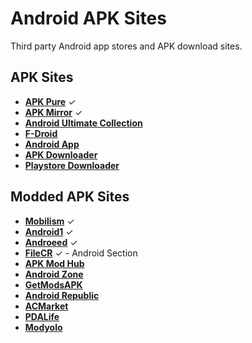 # Android APK Sites

Third party Android app stores and APK download sites.

## APK Sites

- [**APK Pure**](https://apkpure.com) ✓
- [**APK Mirror**](https://apkmirror.com) ✓
- [**Android Ultimate Collection**](https://forum.xda-developers.com/t/android-ultimate-collection-guides.4513231)
- [**F-Droid**](https://f-droid.org)
- [**Android App**](https://techy-transistor.notion.site/5359aca6d9494ed893e57823f55499e5?v=4a68e3958c1b443fa61e25c87f96d384)
- [**APK Downloader**](https://apps.evozi.com/apk-downloader)
- [**Playstore Downloader**](https://github.com/ClaudiuGeorgiu/PlaystoreDownloader)

## Modded APK Sites

- [**Mobilism**](https://forum.mobilism.org) ✓
- [**Android1**](https://an1.com) ✓
- [**Androeed**](https://androeed.ru) ✓
- [**FileCR**](https://filecr.com/android) ✓ - Android Section
- [**APK Mod Hub**](https://apkmodhub.in)
- [**Android Zone**](https://android-zone.ws)
- [**GetModsAPK**](https://getmodsapk.com)
- [**Android Republic**](https://androidrepublic.org)
- [**ACMarket**](https://acmarket.net)
- [**PDALife**](https://pdalife.com)
- [**Modyolo**](https://modyolo.com)
